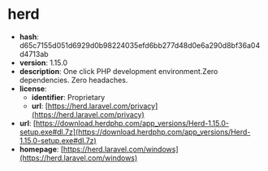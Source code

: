 # herd

- **hash**: d65c7155d051d6929d0b98224035efd6bb277d48d0e6a290d8bf36a04d4713ab
- **version**: 1.15.0
- **description**: One click PHP development environment.Zero dependencies. Zero headaches.
- **license**:
  - **identifier**: Proprietary
  - **url**: [https://herd.laravel.com/privacy](https://herd.laravel.com/privacy)
- **url**: [https://download.herdphp.com/app_versions/Herd-1.15.0-setup.exe#dl.7z](https://download.herdphp.com/app_versions/Herd-1.15.0-setup.exe#dl.7z)
- **homepage**: [https://herd.laravel.com/windows](https://herd.laravel.com/windows)

